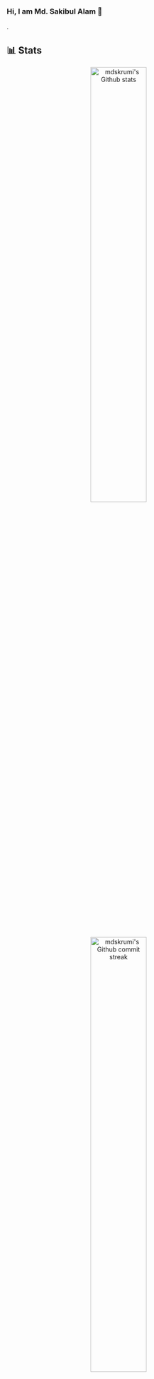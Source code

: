 ### Hi, I am Md. Sakibul Alam 👋

. 

<!--
**mdskrumi/mdskrumi** is a ✨ _special_ ✨ repository because its `README.md` (this file) appears on your GitHub profile.

Here are some ideas to get you started:

- 🔭 I’m currently working on ...
- 🌱 I’m currently learning ...
- 👯 I’m looking to collaborate on ...
- 🤔 I’m looking for help with ...
- 💬 Ask me about ...
- 📫 How to reach me: ...
- 😄 Pronouns: ...
- ⚡ Fun fact: ...
-->

## **📊 Stats**
<div align="left" style="text-align:center">
    <a href="#">
        <img width="50%" src="https://github-readme-stats.vercel.app/api?username=mdskrumi&show_icons=true&theme=buefy&count_private=true"
            alt="mdskrumi's Github stats">
    </a>
</div>

<div align="left" style="text-align:center">
    <a href="#">
        <img width="50%" src="https://github-readme-streak-stats.herokuapp.com/?user=mdskrumi&theme=cobalt"
            alt="mdskrumi's Github commit streak">
    </a>
</div>

<div align="left" style="text-align:center">
   <a href="#">
        <img width="50%" src="https://github-readme-stats.vercel.app/api/top-langs/?username=mdskrumi&layout=compact&hide_title=true"
            alt="mdskrumi's Github stats">
    </a>
</div>


